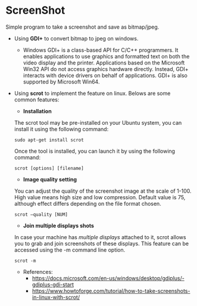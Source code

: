 # ScreenShot
Simple program to take a screenshot and save as bitmap/jpeg.  

- Using **GDI+** to convert bitmap to jpeg on windows.  
  - Windows GDI+ is a class-based API for C/C++ programmers. It enables applications to use graphics and formatted text on both the video display and the printer. Applications based on the Microsoft Win32 API do not access graphics hardware directly. Instead, GDI+ interacts with device drivers on behalf of applications. GDI+ is also supported by Microsoft Win64.  
  

- Using **scrot** to implement the feature on linux. Belows are some common features:  



  - **Installation**
  
  The scrot tool may be pre-installed on your Ubuntu system, you can install it using the following command:
  ```
  sudo apt-get install scrot
  
  ```

  Once the tool is installed, you can launch it by using the following command:  
  ```
  scrot [options] [filename] 
  ```
  - **Image quality setting**  
  
  You can adjust the quality of the screenshot image at the scale of 1-100. High value means high size and low compression. Default value is 75, although effect differs depending on the file format chosen.
  ```
  scrot –quality [NUM]
  ```
  - **Join multiple displays shots**  
  
  In case your machine has *multiple displays* attached to it, scrot allows you to grab and join screenshots of these displays. This feature can be accessed using the -m command line option. 
  ```
  scrot -m

  ```
  
  - References:
    - https://docs.microsoft.com/en-us/windows/desktop/gdiplus/-gdiplus-gdi-start  
    - https://www.howtoforge.com/tutorial/how-to-take-screenshots-in-linux-with-scrot/
  
  

